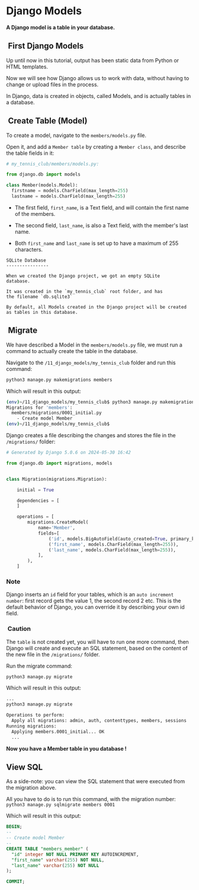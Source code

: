 # Django Models

**A Django model is a table in your database.**

##  First Django Models

Up until now in this tutorial, output has been static data
from Python or HTML templates.

Now we will see how Django allows us to work with data,
without having to change or upload files in the process.

In Django, data is created in objects, called Models,
and is actually tables in a database.

##  Create Table (Model)

To create a model, navigate to the `members/models.py` file.

Open it, and add a `Member table` by creating a `Member class`,
and describe the table fields in it:

```py
# my_tennis_club/members/models.py:

from django.db import models

class Member(models.Model):
  firstname = models.CharField(max_length=255)
  lastname = models.CharField(max_length=255)

```

- The first field, `first_name`, is a Text field, and will
  contain the first name of the members.

- The second field, `last_name`, is also a Text field, with
  the member's last name.

- Both `first_name` and `last_name` is set up to have a maximum
  of 255 characters.

```text
SQLite Database
----------------

When we created the Django project, we got an empty SQLite
database.

It was created in the `my_tennis_club` root folder, and has 
the filename `db.sqlite3`

By default, all Models created in the Django project will be created as tables in this database.
```

##  Migrate

We have described a Model in the `members/models.py` file, we
must run a command to actually create the table in the database.

Navigate to the `/11_django_models/my_tennis_club` folder and run this command:

```bash
python3 manage.py makemigrations members
```

Which will result in this output:

```bash
(env)~/11_django_models/my_tennis_club$ python3 manage.py makemigrations members
Migrations for 'members':
  members/migrations/0001_initial.py
    - Create model Member
(env)~/11_django_models/my_tennis_club$ 
```

Django creates a file describing the changes and stores the file
in the `/migrations/` folder:

```py
# Generated by Django 5.0.6 on 2024-05-30 16:42

from django.db import migrations, models


class Migration(migrations.Migration):

    initial = True

    dependencies = [
    ]

    operations = [
        migrations.CreateModel(
            name='Member',
            fields=[
                ('id', models.BigAutoField(auto_created=True, primary_key=True, serialize=False, verbose_name='ID')),
                ('first_name', models.CharField(max_length=255)),
                ('last_name', models.CharField(max_length=255)),
            ],
        ),
    ]
```

### Note

Django inserts an `id` field for your tables,
which is an `auto increment number`: first record gets the value 1,
the second record 2 etc. This is the default behavior of Django,
you can override it by describing your own id field.

###  Caution

The `table` is not created yet, you will have to run one more
command, then Django will create and execute an SQL statement,
based on the content of the new file in the `/migrations/`
folder.

Run the migrate command:

```bash
python3 manage.py migrate
```

Which will result in this output:

```bash
...
python3 manage.py migrate

Operations to perform:
  Apply all migrations: admin, auth, contenttypes, members, sessions
Running migrations:
  Applying members.0001_initial... OK
  ...
```

**Now you have a Member table in you database !**

## View SQL

As a side-note: you can view the SQL statement that were executed
from the migration above.

All you have to do is to run this command, with the migration
number: `python3 manage.py sqlmigrate members 0001`

Which will result in this output:

```sql
BEGIN;
--
-- Create model Member
--
CREATE TABLE "members_member" (
  "id" integer NOT NULL PRIMARY KEY AUTOINCREMENT, 
  "first_name" varchar(255) NOT NULL, 
  "last_name" varchar(255) NOT NULL
);

COMMIT;

```
